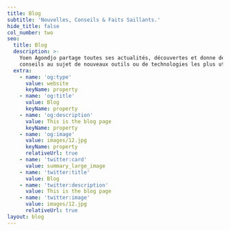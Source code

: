 ```yaml
---
title: Blog
subtitle: 'Nouvelles, Conseils & Faits Saillants.'
hide_title: false
col_number: two
seo:
  title: Blog
  description: >-
    Yoen Agondjo partage toutes ses actualités, découvertes et donne des
    conseils au sujet de nouveaux outils ou de technologies les plus utilisées.
  extra:
    - name: 'og:type'
      value: website
      keyName: property
    - name: 'og:title'
      value: Blog
      keyName: property
    - name: 'og:description'
      value: This is the blog page
      keyName: property
    - name: 'og:image'
      value: images/12.jpg
      keyName: property
      relativeUrl: true
    - name: 'twitter:card'
      value: summary_large_image
    - name: 'twitter:title'
      value: Blog
    - name: 'twitter:description'
      value: This is the blog page
    - name: 'twitter:image'
      value: images/12.jpg
      relativeUrl: true
layout: blog
---
```

